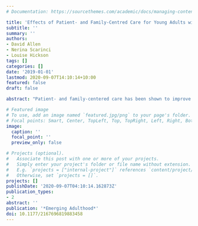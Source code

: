 ```yaml
---
# Documentation: https://sourcethemes.com/academic/docs/managing-content/

title: 'Effects of Patient- and Family-Centred Care for Young Adults with Chronic Health Conditions and their Family Members: A Systematic Review'
subtitle: ''
summary: ''
authors:
- David Allen
- Nerina Scarinci
- Louise Hickson
tags: []
categories: []
date: '2019-01-01'
lastmod: 2020-09-07T14:10:14+10:00
featured: false
draft: false

abstract: "Patient- and family-centered care has been shown to improve outcomes across a range of health conditions. The purpose of this study was to determine the impact of interventions to improve the patient- and family-centeredness of care (PFCIs) on the effectiveness of care of young adults (16–25) with chronic health conditions. A segregated design mixed-methods systematic review with meta-analysis and meta-synthesis of the literature was conducted. Thirteen quantitative papers and three qualitative papers were identified for inclusion. Random-effects meta-analysis was performed on quantitative findings, and a meta-synthesis was performed on qualitative findings. Preliminary evidence suggests that PFCIs were associated with improvements in the self-efficacy of young people with chronic health conditions. However, there were very few identified studies, and those that were identified were primarily in the field of mental health, requiring ongoing further research."

# Featured image
# To use, add an image named `featured.jpg/png` to your page's folder.
# Focal points: Smart, Center, TopLeft, Top, TopRight, Left, Right, BottomLeft, Bottom, BottomRight.
image:
  caption: ''
  focal_point: ''
  preview_only: false

# Projects (optional).
#   Associate this post with one or more of your projects.
#   Simply enter your project's folder or file name without extension.
#   E.g. `projects = ["internal-project"]` references `content/project/deep-learning/index.md`.
#   Otherwise, set `projects = []`.
projects: []
publishDate: '2020-09-07T04:10:14.162873Z'
publication_types:
- 2
abstract: ''
publication: '*Emerging Adulthood*'
doi: 10.1177/2167696819883458
---
```

